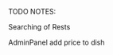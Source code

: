 TODO NOTES:

Searching of Rests
<!-- Login/Logout -->
<!-- Viewing of Map -->
<!-- Adding of Dishes  -->
<!-- Editing of Dishes  -->
<!-- Editing of Restaurant/Account -->
AdminPanel
add price to dish